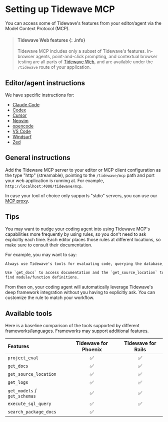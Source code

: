 # Setting up Tidewave MCP

You can access some of Tidewave's features from your editor/agent via the Model Context Protocol (MCP).

> #### Tidewave Web features {: .info}
>
> Tidewave MCP includes only a subset of Tidewave's features. In-browser agents, point-and-click prompting, and contextual browser testing are all parts of [Tidewave Web](https://tidewave.ai), and are available under the `/tidewave` route of your application.

## Editor/agent instructions

We have specific instructions for:

  * [Claude Code](claude_code.md)
  * [Codex](codex.md)
  * [Cursor](cursor.md)
  * [Neovim](neovim.md)
  * [opencode](opencode.md)
  * [VS Code](vscode.md)
  * [Windsurf](windsurf.md)
  * [Zed](zed.md)

## General instructions

Add the Tidewave MCP server to your editor or MCP client configuration as the type "http" (streamable), pointing to the `/tidewave/mcp` path and port your web application is running at. For example, `http://localhost:4000/tidewave/mcp`.

In case your tool of choice only supports "stdio" servers, you can use our [MCP proxy](../guides/mcp_proxy.md).

## Tips

You may want to nudge your coding agent into using Tidewave MCP's capabilities more frequently by using rules, so you don't need to ask explicitly each time. Each editor places those rules at different locations, so make sure to consult their documentation.

For example, you may want to say:

```txt
Always use Tidewave's tools for evaluating code, querying the database, etc.

Use `get_docs` to access documentation and the `get_source_location` tool to
find module/function definitions.
```

From then on, your coding agent will automatically leverage Tidewave's deep framework integration without you having to explicitly ask. You can customize the rule to match your workflow.

## Available tools

Here is a baseline comparison of the tools supported by different frameworks/languages. Frameworks may support additional features.

| Features                     | Tidewave for Phoenix | Tidewave for Rails |
| :--------------------------- | :------------------: | :----------------: |
| `project_eval`               | ✅                    | ✅                 |
| `get_docs`                   | ✅                    | ✅                 |
| `get_source_location`        | ✅                    | ✅                 |
| `get_logs`                   | ✅                    | ✅                 |
| `get_models` / `get_schemas` | ✅                    | ✅                 |
| `execute_sql_query`          | ✅                    | ✅                 |
| `search_package_docs`        | ✅                    |                   |
